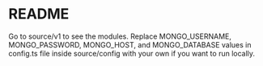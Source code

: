 # README

Go to source/v1 to see the modules. Replace MONGO_USERNAME, MONGO_PASSWORD, MONGO_HOST, and MONGO_DATABASE values in config.ts file inside source/config with your own if you want to run locally.
